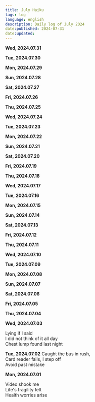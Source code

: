 ```yaml
---
title: July Haiku
tags: log
language: english
description: Daily log of July 2024
date:published: 2024-07-31
date:updated:
---
```


**Wed, 2024.07.31**

**Tue, 2024.07.30**

**Mon, 2024.07.29**

**Sun, 2024.07.28**

**Sat, 2024.07.27**

**Fri, 2024.07.26**

**Thu, 2024.07.25**

**Wed, 2024.07.24**

**Tue, 2024.07.23**

**Mon, 2024.07.22**

**Sun, 2024.07.21**

**Sat, 2024.07.20**

**Fri, 2024.07.19**

**Thu, 2024.07.18**

**Wed, 2024.07.17**

**Tue, 2024.07.16**

**Mon, 2024.07.15**

**Sun, 2024.07.14**

**Sat, 2024.07.13**

**Fri, 2024.07.12**

**Thu, 2024.07.11**

**Wed, 2024.07.10**

**Tue, 2024.07.09**

**Mon, 2024.07.08**

**Sun, 2024.07.07**

**Sat, 2024.07.06**

**Fri, 2024.07.05**

**Thu, 2024.07.04**

**Wed, 2024.07.03**

Lying if I said <br>
I did not think of it all day <br>
Chest lump found last night


**Tue, 2024.07.02**
Caught the bus in rush, <br>
Card reader fails, I step off <br>
Avoid past mistake


**Mon, 2024.07.01**

Video shook me <br>
Life's fragility felt <br>
Health worries arise